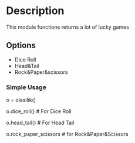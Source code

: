 <div>
<h1>Description</h1>
<p>This module functions returns a lot of lucky games</p>
</div>
<div>
<h2>Options</h2>
<ul>
<li>Dice Roll</li>
<li>Head&Tail</li>
<li>Rock&Paper&scissors</li>
  </ul>
</div>
<div>
<h3>Simple Usage</h3>
<p>o = olasilik()</p>
<p>o.dice_roll() # For Dice Roll</p>
<p>o.head_tail() # For Head Tail</p>
<p>o.rock_paper_scissors # for Rock&Paper&Scissors</p>
  </div>
